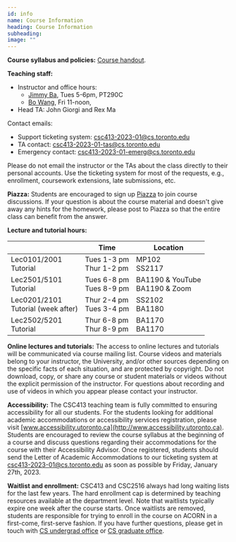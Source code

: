 ```yaml
---
id: info
name: Course Information
heading: Course Information
subheading:  
image: ""
---
```



**Course syllabus and policies:**  [Course handout](assets/misc/syllabus.pdf).

**Teaching staff:**  

* Instructor and office hours: 
  * [Jimmy Ba](http://jimmylba.github.io), Tues 5-6pm, PT290C
  * [Bo Wang](https://wanglab.ml/),  Fri 11-noon, 
* Head TA: John Giorgi and Rex Ma

Contact emails:

* Support ticketing system: [csc413-2023-01@cs.toronto.edu](mailto:csc413-2023-01@cs.toronto.edu)
* TA contact: [csc413-2023-01-tas@cs.toronto.edu](mailto:csc413-2023-01-tas@cs.toronto.edu)
* Emergency contact: [csc413-2023-01-emerg@cs.toronto.edu](mailto:csc413-2023-01-emerg@cs.toronto.edu)

Please do not email the instructor or the TAs about the class directly to their personal accounts. Use the ticketing system for most of the requests, e.g., enrollment, coursework extensions, late submissions, etc.

**Piazza:** Students are encouraged to sign up [Piazza](http://piazza.com/utoronto.ca/winter2023/csc4132516) to join course discussions.
If your question is about the course material and doesn't give away any hints for the homework, please post to Piazza so that the entire class can benefit from the answer.


**Lecture and tutorial hours:**  

|                | Time            | Location     |
|----------------|-----------------|--------------|
| Lec0101/2001 <br>Tutorial | Tues 1-3 pm <br>Thur 1-2 pm | MP102  <br>SS2117      | 
| Lec2501/5101 <br>Tutorial   | Tues 6-8 pm <br>Tues 8-9 pm  | BA1190 & YouTube <br>BA1190 & Zoom     | 
| Lec0201/2101 <br>Tutorial (week after)   | Thur 2-4 pm <br>Tues 3-4 pm  | SS2102 <br>BA1180       | 
| Lec2502/5201 <br>Tutorial   | Thur 6-8 pm <br>Thur 8-9 pm | BA1170 <br>BA1170       | 

**Online lectures and tutorials:** The access to online lectures and tutorials will be communicated via course mailing list. Course videos and materials belong to your instructor, the University, and/or other sources depending on the specific facts of each situation, and are protected by copyright. Do not download, copy, or share any course or student materials or videos without the explicit permission of the instructor. For questions about recording and use of videos in which you appear please contact your instructor.

**Accessibility:** The CSC413 teaching team is fully committed to ensuring accessibility for all our students. For the students looking for additional academic accommodations or accessibility services registration, please visit [www.accessibility.utoronto.ca](http://www.accessibility.utoronto.ca). Students are encouraged to review the course syllabus at the beginning of a course and discuss questions regarding their accommodations for the course with their Accessibility Advisor. Once registered, students should send the Letter of Academic Accommodations to our ticketing system at [csc413-2023-01@cs.toronto.edu](mailto:csc413-2023-01@cs.toronto.edu) as soon as possible by Friday, January 27th, 2023.

**Waitlist and enrollment:** CSC413 and CSC2516 always had long waiting lists for the last few years. The hard enrollment cap is determined by teaching resources available at the department level. Note that waitlists typically expire one week after the course starts. Once waitlists are removed, students are responsible for trying to enroll in the course on ACORN in a first-come, first-serve fashion. If you have further questions, please get in touch with [CS undergrad office](mailto:cs.undergrad@utoronto.ca) or [CS graduate office](mailto:gradoffice@cs.toronto.edu).

<br/> 



